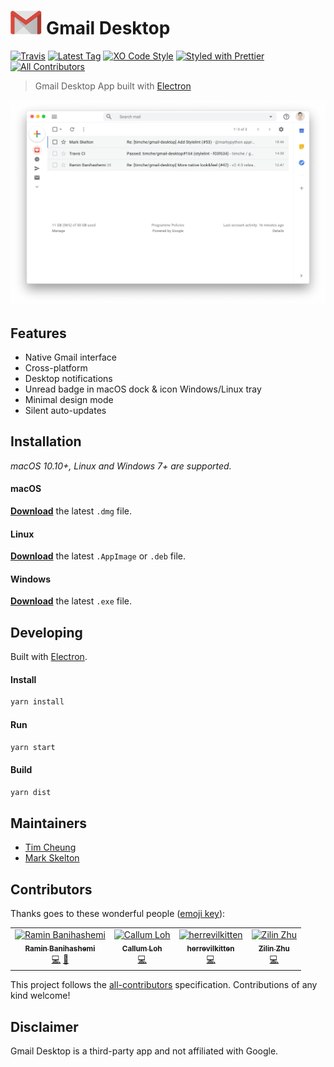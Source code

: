 # <img src="media/logo.png" height="38"> Gmail Desktop

[![Travis](https://travis-ci.org/timche/gmail-desktop.svg?branch=master)](https://travis-ci.org/timche/gmail-desktop)
[![Latest Tag](https://img.shields.io/github/tag/timche/gmail-desktop.svg?style=flat)](https://github.com/timche/gmail-desktop/releases/latest)
[![XO Code Style](https://img.shields.io/badge/code_style-XO-5ed9c7.svg)](https://github.com/sindresorhus/xo)
[![Styled with Prettier](https://img.shields.io/badge/styled_with-prettier-ff69b4.svg)](https://github.com/prettier/prettier)
[![All Contributors](https://img.shields.io/badge/all_contributors-4-orange.svg?style=popout)](#contributors)

> Gmail Desktop App built with [Electron](https://github.com/electron/electron)

![Gmail Desktop Screenshot](media/screenshot.png)

## Features

- Native Gmail interface
- Cross-platform
- Desktop notifications
- Unread badge in macOS dock & icon Windows/Linux tray
- Minimal design mode
- Silent auto-updates

## Installation

_macOS 10.10+, Linux and Windows 7+ are supported._

#### macOS

[**Download**](https://github.com/timche/gmail-desktop/releases/latest) the latest `.dmg` file.

#### Linux

[**Download**](https://github.com/timche/gmail-desktop/releases/latest) the latest `.AppImage` or `.deb` file.

#### Windows

[**Download**](https://github.com/timche/gmail-desktop/releases/latest) the latest `.exe` file.

## Developing

Built with [Electron](https://github.com/electron/electron).

#### Install

```sh
yarn install
```

#### Run

```sh
yarn start
```

#### Build

```sh
yarn dist
```

## Maintainers

- [Tim Cheung](https://github.com/timche)
- [Mark Skelton](https://github.com/markypython)

## Contributors

Thanks goes to these wonderful people ([emoji key](https://allcontributors.org/docs/en/emoji-key)):

<!-- ALL-CONTRIBUTORS-LIST:START - Do not remove or modify this section -->
<!-- prettier-ignore -->
<table><tr><td align="center"><a href="http://www.ramin.it"><img src="https://avatars1.githubusercontent.com/u/672932?v=4" width="100px;" alt="Ramin Banihashemi"/><br /><sub><b>Ramin Banihashemi</b></sub></a><br /><a href="https://github.com/timche/gmail-desktop/commits?author=bsramin" title="Code">💻</a> <a href="#ideas-bsramin" title="Ideas, Planning, & Feedback">🤔</a></td><td align="center"><a href="https://github.com/cdloh"><img src="https://avatars3.githubusercontent.com/u/883577?v=4" width="100px;" alt="Callum Loh"/><br /><sub><b>Callum Loh</b></sub></a><br /><a href="https://github.com/timche/gmail-desktop/commits?author=cdloh" title="Code">💻</a></td><td align="center"><a href="https://github.com/herrevilkitten"><img src="https://avatars0.githubusercontent.com/u/4753104?v=4" width="100px;" alt="herrevilkitten"/><br /><sub><b>herrevilkitten</b></sub></a><br /><a href="https://github.com/timche/gmail-desktop/commits?author=herrevilkitten" title="Code">💻</a></td><td align="center"><a href="https://zhuzilin.github.io/"><img src="https://avatars0.githubusercontent.com/u/10428324?v=4" width="100px;" alt="Zilin Zhu"/><br /><sub><b>Zilin Zhu</b></sub></a><br /><a href="https://github.com/timche/gmail-desktop/commits?author=zhuzilin" title="Code">💻</a></td></tr></table>

<!-- ALL-CONTRIBUTORS-LIST:END -->

This project follows the [all-contributors](https://github.com/all-contributors/all-contributors) specification. Contributions of any kind welcome!

## Disclaimer

Gmail Desktop is a third-party app and not affiliated with Google.
